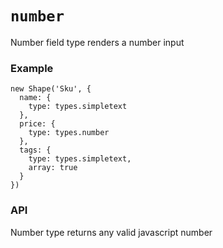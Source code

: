 `number`
=======

Number field type renders a number input

### Example
```
new Shape('Sku', {
  name: {
    type: types.simpletext
  },
  price: {
    type: types.number
  },
  tags: {
    type: types.simpletext,
    array: true
  }
})
```

### API
Number type returns any valid javascript number
